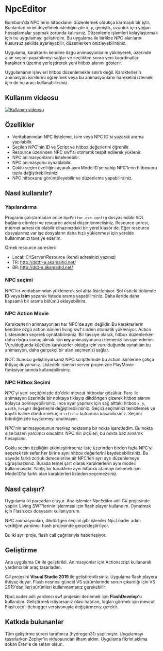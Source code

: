 # NpcEditor
Bombom'da NPC'lerin hitboxlarını düzenlemek oldukça karmaşık bir iştir. Bunlardan birini düzeltmek istediğinizde x, y, genişlik, uzunluk için yoğun hesaplamalar yapmak zorunda kalırsınız.
Düzenleme işlemleri kolaylaştırmak için bu uygulamayı geliştirdim. Bu uygulama ile birlikte NPC alanlarını kusursuz şekilde ayarlayabilir, düzenlerken önizleyebilirsiniz.

Uygulama, karakterin kendine özgü animasyonlarını yükleyerek, üzerinde alan seçimi yapabilmeyi sağlar ve seçtikten sonra yeni koordinatları karakterin üzerine yerleştirerek yeni hitbox alanını gösterir.

Uygulamanın işlevleri hitbox düzenlemekle sınırlı değil. Karakterlerin animasyon isimlerini öğrenmek veya bu animasyonların hareketini izlemek için de bu aracı kullanabilirsiniz.

Kullanım videosu
----------------
[![Kullanım videosu](https://img.youtube.com/vi/gXL1wEztdQI/0.jpg)](https://www.youtube.com/watch?v=gXL1wEztdQI)


Özellikler
----------
- Veritabanından NPC listeleme, isim veya NPC ID'si yazarak arama yapılabilir.
- Seçilen NPC'nin ID ve Script ve hitbox değerlerini öğrenilir.
- Resource üzerinden NPC swf'si otomatik tespit edilerek yüklenir.
- NPC animasyonlarını listelenebilir.
- NPC animasyonu oynatılabilir.
- Çoklu seçim özelliğini açarak aynı ModelID'ye sahip NPC'lerin hitboxunu toplu değiştirebilirsiniz. 
- NPC hitboxunu görüntüleyebilir ve düzenleme yapabilirsiniz.


Nasıl kullanılır?
-----------------
### Yapılandırma
Programı çalıştırmadan önce `NpcEditor.exe.config` dosyasındaki SQL bağlantı cümlesi ve resource adresi düzenlenmelisiniz. Resource adresi, internet adresi de olabilir cihazınızdaki bir yerel klasör de.
Eğer resource dosyalarınız var ise dosyaların daha hızlı yüklenmesi için yerelde kullanmanızı tavsiye ederim.

Örnek resource adresleri:
- Local: C:\Server\Resource  (kendi adresinizi yazınız)
- TR: http://ddttr-a.akamaihd.net/
- BR: http://ddt-a.akamaihd.net/

### NPC seçimi
NPC'ler veritabanından yüklenerek sol altta listeleniyor. Sol üstteki bölümde **ID** veya **isim** yazarak listede arama yapabilirsiniz. Daha ileride daha kapsamlı bir arama bölümü ekleyebilirim.

### NPC Action Movie
Karakterlerin animasyonları her NPC'de aynı değildir. Bu karakterlerin kendine özgü action isimleri living swf'sinden otomatik yükleniyor. Action Listesinden seçerek oynatabilirsiniz. 
Bir tavsiye olarak, hitbox düzenlerken daha doğru sonuç almak için **cry** animasyonunu izlemenizi tavsiye ederim.
Vurulduğunda küçülen karakterler olduğu için vurulduğunda oynatılan bu animasyon, daha gerçekçi bir alan seçmenizi sağlar. 

NOT: Sunucu geliştiriyorsanız NPC scriptlerinde bu action isimlerine çokça ihtiyaç duyarsınız. Listedeki isimleri server projenizde PlayMovie fonksiyonlarında kullanabilirsiniz.

### NPC Hitbox Seçimi
NPC'yi yeni seçtiğinizde db'deki mevcut hitboxlar gözükür. Fare ile animasyon üzerinde bir noktaya tıklayıp dikdörtgen çizerek hitbox alanını kolayca belirleyebilirsiniz. İnce ayar yapmak için sağ alttaki hitbox `x`, `y`, `width`, `height` değerlerini değiştirebilirsiniz. Geçici seçiminizi temizlemek ve kayıtlı haline döndürmek için `sıfırla` butonuna basabilirsiniz. Seçimi bitirdiğinizde `kaydet`meyi unutmayın.

NPC'nin animasyonunun merkez noktasına bir nokta işaretledim. Bu nokta size bazen yardımcı olacaktır. NPC'nin ölçüleri, bu nokta baz alınarak hesaplanır.

Çoklu seçim özelliğini etkinleştirirseniz liste üzerinden birden fazla NPC'yi seçerek tek sefer her birine aynı hitbox değerlerini kaydedebilirsiniz. Bu sayede farklı zorluk derecelerine ait NPC'leri ayrı ayrı düzenlemeye uğraşmazsınız. Burada temel şart olarak karakterlerin aynı modeli kullanmasıdır. Yanlış bir karaktere aynı hitboxu atamayı önlemek için ModelID'si farklı olan karakterleri listeden seçemezsiniz.  

Nasıl çalışır?
--------------
Uygulama iki parçadan oluşur. Ana işlemler NpcEditor adlı C# projesinde yapılır. Living SWF'lerinin işlenmesi için flash player kullandım. Oynatmak için Flash.ocx dosyasını kullanıyorum.

NPC animasyonları, dikdörtgen seçimi gibi işlemler NpcLoader adını verdiğim yardımcı flash projesinde gerçekleştiriliyor.

Bu iki ayrı proje, flash call çağrılarıyla haberleşiyor. 

Geliştirme
----------
Ana uygulama C# ile geliştirildi. Animasyonlar için Actionscript kullanarak yardımcı bir araç tasarladım.

C# projesini **Visual Studio 2019** ile geliştirebilirsiniz. Uygulama flash playera ihtiyaç duyar. Flash nesnesi güncel VS sürümlerinde sorun çıkardığı için VS 2019'dan ileri sürümleri kullanmamanız gerekebilir.

NpcLoader adlı yardımcı swf projesini derlemek için **FlashDevelop**'u kullandım. Geliştirmek istiyorsanız olası hataları, logları görmek için mevcut Flash.ocx'i debugger versiyonuyla değiştirmeniz gerekir.

Katkıda bulunanlar
-------
Tüm geliştirme süreci tarafımca (hydrogen31) yapılmıştır. Uygulamayı tasarlarken Zephyr'in [video](https://www.youtube.com/watch?v=W3OLUQuxwG8)sundan ilham aldım. Uygulama fikrini aklıma sokan Eren'e de selam olsun.